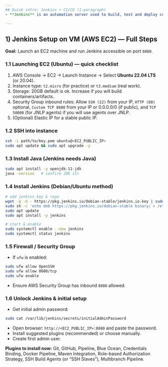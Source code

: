 ```yaml
---
## Quick intro: Jenkins + CI/CD (1-paragraph)
- **Jenkins** is an automation server used to build, test and deploy code. In CI/CD, Jenkins automates the pipeline steps so teams catch issues fast and ship reliably. Think: commit → build → test → artifact → deploy. Jenkins can run freestyle jobs, scripted or declarative pipelines, and scale via agents (nodes).

---
```

## 1) Jenkins Setup on VM (AWS EC2) — Full Steps
**Goal:** Launch an EC2 machine and run Jenkins accessible on port `8080`.

### 1.1 Launching EC2 (Ubuntu) — quick checklist
1. AWS Console → EC2 → Launch Instance → Select **Ubuntu 22.04 LTS** (or 20.04).
2. Instance type: `t2.micro` (for practice) or `t3.medium` (real work).
3. Storage: 20GB default is ok. Increase if you will build containers/artifacts.
4. Security Group inbound rules: Allow `SSH (22)` from your IP, `HTTP (80)` optional, `Custom TCP 8080` from your IP or 0.0.0.0/0 (if public), and `TCP 50000` (for JNLP agents) if you will use agents over JNLP.
5. (Optional) Elastic IP for a stable public IP.

### 1.2 SSH into instance
```bash
ssh -i path/to/key.pem ubuntu@<EC2_PUBLIC_IP>
sudo apt update && sudo apt upgrade -y
```

### 1.3 Install Java (Jenkins needs Java)
```bash
sudo apt install -y openjdk-11-jdk
java -version   # confirm JDK 11+
```

### 1.4 Install Jenkins (Debian/Ubuntu method)
```bash
# add jenkins key & repo
wget -q -O - https://pkg.jenkins.io/debian-stable/jenkins.io.key | sudo apt-key add -
sudo sh -c 'echo deb https://pkg.jenkins.io/debian-stable binary/ > /etc/apt/sources.list.d/jenkins.list'
sudo apt update
sudo apt install -y jenkins

# start & enable
sudo systemctl enable --now jenkins
sudo systemctl status jenkins
```

### 1.5 Firewall / Security Group
- If `ufw` is enabled:
```bash
sudo ufw allow OpenSSH
sudo ufw allow 8080/tcp
sudo ufw enable
```
- Ensure AWS Security Group has inbound `8080` allowed.

### 1.6 Unlock Jenkins & initial setup
- Get initial admin password:
```bash
sudo cat /var/lib/jenkins/secrets/initialAdminPassword
```
- Open browser: `http://<EC2_PUBLIC_IP>:8080` and paste the password.
- Install suggested plugins (recommended) or choose manually.
- Create first admin user.

**Plugins to install now:** Git, GitHub, Pipeline, Blue Ocean, Credentials Binding, Docker Pipeline, Maven Integration, Role-based Authorization Strategy, SSH Build Agents (or “SSH Slaves”), Multibranch Pipeline.
